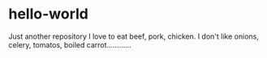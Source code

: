 # hello-world
Just another repository
I love to eat beef, pork, chicken. I don't like onions, celery, tomatos, boiled carrot............
